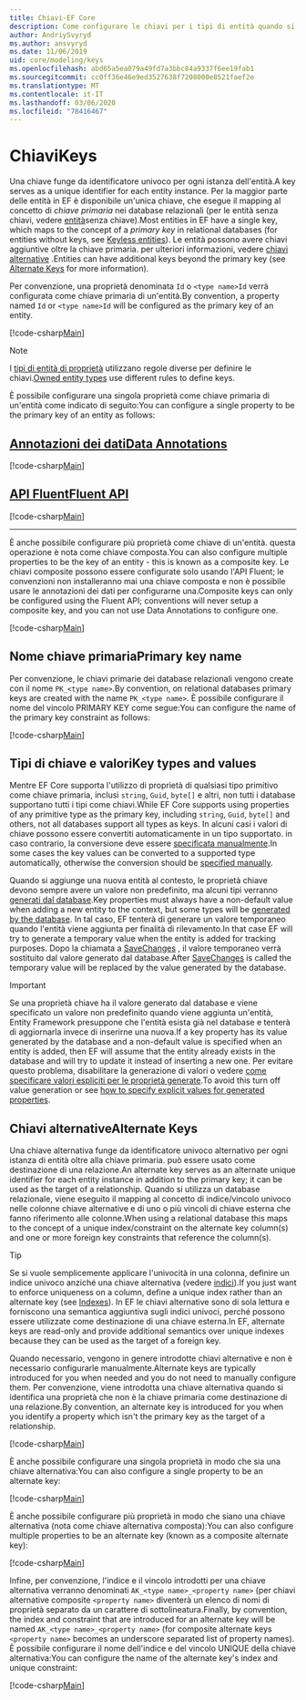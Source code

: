 ```yaml
---
title: Chiavi-EF Core
description: Come configurare le chiavi per i tipi di entità quando si usa Entity Framework Core
author: AndriySvyryd
ms.author: ansvyryd
ms.date: 11/06/2019
uid: core/modeling/keys
ms.openlocfilehash: abd65a5ea079a49fd7a3bbc84a9337f6ee19fab1
ms.sourcegitcommit: cc0ff36e46e9ed3527638f7208000e8521faef2e
ms.translationtype: MT
ms.contentlocale: it-IT
ms.lasthandoff: 03/06/2020
ms.locfileid: "78416467"
---
```

# <a name="keys"></a><span data-ttu-id="1893b-103">Chiavi</span><span class="sxs-lookup"><span data-stu-id="1893b-103">Keys</span></span>

<span data-ttu-id="1893b-104">Una chiave funge da identificatore univoco per ogni istanza dell'entità.</span><span class="sxs-lookup"><span data-stu-id="1893b-104">A key serves as a unique identifier for each entity instance.</span></span> <span data-ttu-id="1893b-105">Per la maggior parte delle entità in EF è disponibile un'unica chiave, che esegue il mapping al concetto di *chiave primaria* nei database relazionali (per le entità senza chiavi, vedere [entità](xref:core/modeling/keyless-entity-types)senza chiave).</span><span class="sxs-lookup"><span data-stu-id="1893b-105">Most entities in EF have a single key, which maps to the concept of a *primary key* in relational databases (for entities without keys, see [Keyless entities](xref:core/modeling/keyless-entity-types)).</span></span> <span data-ttu-id="1893b-106">Le entità possono avere chiavi aggiuntive oltre la chiave primaria. per ulteriori informazioni, vedere [chiavi alternative](#alternate-keys) .</span><span class="sxs-lookup"><span data-stu-id="1893b-106">Entities can have additional keys beyond the primary key (see [Alternate Keys](#alternate-keys) for more information).</span></span>

<span data-ttu-id="1893b-107">Per convenzione, una proprietà denominata `Id` o `<type name>Id` verrà configurata come chiave primaria di un'entità.</span><span class="sxs-lookup"><span data-stu-id="1893b-107">By convention, a property named `Id` or `<type name>Id` will be configured as the primary key of an entity.</span></span>

[!code-csharp[Main](../../../samples/core/Modeling/Conventions/KeyId.cs?name=KeyId&highlight=3,11)]

> [!NOTE]
> <span data-ttu-id="1893b-108">I [tipi di entità di proprietà](xref:core/modeling/owned-entities) utilizzano regole diverse per definire le chiavi.</span><span class="sxs-lookup"><span data-stu-id="1893b-108">[Owned entity types](xref:core/modeling/owned-entities) use different rules to define keys.</span></span>

<span data-ttu-id="1893b-109">È possibile configurare una singola proprietà come chiave primaria di un'entità come indicato di seguito:</span><span class="sxs-lookup"><span data-stu-id="1893b-109">You can configure a single property to be the primary key of an entity as follows:</span></span>

## <a name="data-annotations"></a>[<span data-ttu-id="1893b-110">Annotazioni dei dati</span><span class="sxs-lookup"><span data-stu-id="1893b-110">Data Annotations</span></span>](#tab/data-annotations)

[!code-csharp[Main](../../../samples/core/Modeling/DataAnnotations/KeySingle.cs?name=KeySingle&highlight=3)]

## <a name="fluent-api"></a>[<span data-ttu-id="1893b-111">API Fluent</span><span class="sxs-lookup"><span data-stu-id="1893b-111">Fluent API</span></span>](#tab/fluent-api)

[!code-csharp[Main](../../../samples/core/Modeling/FluentAPI/KeySingle.cs?name=KeySingle&highlight=4)]

***

<span data-ttu-id="1893b-112">È anche possibile configurare più proprietà come chiave di un'entità. questa operazione è nota come chiave composta.</span><span class="sxs-lookup"><span data-stu-id="1893b-112">You can also configure multiple properties to be the key of an entity - this is known as a composite key.</span></span> <span data-ttu-id="1893b-113">Le chiavi composite possono essere configurate solo usando l'API Fluent; le convenzioni non installeranno mai una chiave composta e non è possibile usare le annotazioni dei dati per configurarne una.</span><span class="sxs-lookup"><span data-stu-id="1893b-113">Composite keys can only be configured using the Fluent API; conventions will never setup a composite key, and you can not use Data Annotations to configure one.</span></span>

[!code-csharp[Main](../../../samples/core/Modeling/FluentAPI/KeyComposite.cs?name=KeyComposite&highlight=4)]

## <a name="primary-key-name"></a><span data-ttu-id="1893b-114">Nome chiave primaria</span><span class="sxs-lookup"><span data-stu-id="1893b-114">Primary key name</span></span>

<span data-ttu-id="1893b-115">Per convenzione, le chiavi primarie dei database relazionali vengono create con il nome `PK_<type name>`.</span><span class="sxs-lookup"><span data-stu-id="1893b-115">By convention, on relational databases primary keys are created with the name `PK_<type name>`.</span></span> <span data-ttu-id="1893b-116">È possibile configurare il nome del vincolo PRIMARY KEY come segue:</span><span class="sxs-lookup"><span data-stu-id="1893b-116">You can configure the name of the primary key constraint as follows:</span></span>

[!code-csharp[Main](../../../samples/core/Modeling/FluentAPI/KeyName.cs?name=KeyName&highlight=5)]

## <a name="key-types-and-values"></a><span data-ttu-id="1893b-117">Tipi di chiave e valori</span><span class="sxs-lookup"><span data-stu-id="1893b-117">Key types and values</span></span>

<span data-ttu-id="1893b-118">Mentre EF Core supporta l'utilizzo di proprietà di qualsiasi tipo primitivo come chiave primaria, inclusi `string`, `Guid`, `byte[]` e altri, non tutti i database supportano tutti i tipi come chiavi.</span><span class="sxs-lookup"><span data-stu-id="1893b-118">While EF Core supports using properties of any primitive type as the primary key, including `string`, `Guid`, `byte[]` and others, not all databases support all types as keys.</span></span> <span data-ttu-id="1893b-119">In alcuni casi i valori di chiave possono essere convertiti automaticamente in un tipo supportato. in caso contrario, la conversione deve essere [specificata manualmente](xref:core/modeling/value-conversions).</span><span class="sxs-lookup"><span data-stu-id="1893b-119">In some cases the key values can be converted to a supported type automatically, otherwise the conversion should be [specified manually](xref:core/modeling/value-conversions).</span></span>

<span data-ttu-id="1893b-120">Quando si aggiunge una nuova entità al contesto, le proprietà chiave devono sempre avere un valore non predefinito, ma alcuni tipi verranno [generati dal database](xref:core/modeling/generated-properties).</span><span class="sxs-lookup"><span data-stu-id="1893b-120">Key properties must always have a non-default value when adding a new entity to the context, but some types will be [generated by the database](xref:core/modeling/generated-properties).</span></span> <span data-ttu-id="1893b-121">In tal caso, EF tenterà di generare un valore temporaneo quando l'entità viene aggiunta per finalità di rilevamento.</span><span class="sxs-lookup"><span data-stu-id="1893b-121">In that case EF will try to generate a temporary value when the entity is added for tracking purposes.</span></span> <span data-ttu-id="1893b-122">Dopo la chiamata a [SaveChanges](/dotnet/api/Microsoft.EntityFrameworkCore.DbContext.SaveChanges) , il valore temporaneo verrà sostituito dal valore generato dal database.</span><span class="sxs-lookup"><span data-stu-id="1893b-122">After [SaveChanges](/dotnet/api/Microsoft.EntityFrameworkCore.DbContext.SaveChanges) is called the temporary value will be replaced by the value generated by the database.</span></span>

> [!Important]
> <span data-ttu-id="1893b-123">Se una proprietà chiave ha il valore generato dal database e viene specificato un valore non predefinito quando viene aggiunta un'entità, Entity Framework presuppone che l'entità esista già nel database e tenterà di aggiornarla invece di inserirne una nuova.</span><span class="sxs-lookup"><span data-stu-id="1893b-123">If a key property has its value generated by the database and a non-default value is specified when an entity is added, then EF will assume that the entity already exists in the database and will try to update it instead of inserting a new one.</span></span> <span data-ttu-id="1893b-124">Per evitare questo problema, disabilitare la generazione di valori o vedere [come specificare valori espliciti per le proprietà generate](../saving/explicit-values-generated-properties.md).</span><span class="sxs-lookup"><span data-stu-id="1893b-124">To avoid this turn off value generation or see [how to specify explicit values for generated properties](../saving/explicit-values-generated-properties.md).</span></span>

## <a name="alternate-keys"></a><span data-ttu-id="1893b-125">Chiavi alternative</span><span class="sxs-lookup"><span data-stu-id="1893b-125">Alternate Keys</span></span>

<span data-ttu-id="1893b-126">Una chiave alternativa funge da identificatore univoco alternativo per ogni istanza di entità oltre alla chiave primaria. può essere usato come destinazione di una relazione.</span><span class="sxs-lookup"><span data-stu-id="1893b-126">An alternate key serves as an alternate unique identifier for each entity instance in addition to the primary key; it can be used as the target of a relationship.</span></span> <span data-ttu-id="1893b-127">Quando si utilizza un database relazionale, viene eseguito il mapping al concetto di indice/vincolo univoco nelle colonne chiave alternative e di uno o più vincoli di chiave esterna che fanno riferimento alle colonne.</span><span class="sxs-lookup"><span data-stu-id="1893b-127">When using a relational database this maps to the concept of a unique index/constraint on the alternate key column(s) and one or more foreign key constraints that reference the column(s).</span></span>

> [!TIP]
> <span data-ttu-id="1893b-128">Se si vuole semplicemente applicare l'univocità in una colonna, definire un indice univoco anziché una chiave alternativa (vedere [indici](indexes.md)).</span><span class="sxs-lookup"><span data-stu-id="1893b-128">If you just want to enforce uniqueness on a column, define a unique index rather than an alternate key (see [Indexes](indexes.md)).</span></span> <span data-ttu-id="1893b-129">In EF le chiavi alternative sono di sola lettura e forniscono una semantica aggiuntiva sugli indici univoci, perché possono essere utilizzate come destinazione di una chiave esterna.</span><span class="sxs-lookup"><span data-stu-id="1893b-129">In EF, alternate keys are read-only and provide additional semantics over unique indexes because they can be used as the target of a foreign key.</span></span>

<span data-ttu-id="1893b-130">Quando necessario, vengono in genere introdotte chiavi alternative e non è necessario configurarle manualmente.</span><span class="sxs-lookup"><span data-stu-id="1893b-130">Alternate keys are typically introduced for you when needed and you do not need to manually configure them.</span></span> <span data-ttu-id="1893b-131">Per convenzione, viene introdotta una chiave alternativa quando si identifica una proprietà che non è la chiave primaria come destinazione di una relazione.</span><span class="sxs-lookup"><span data-stu-id="1893b-131">By convention, an alternate key is introduced for you when you identify a property which isn't the primary key as the target of a relationship.</span></span>

[!code-csharp[Main](../../../samples/core/Modeling/Conventions/AlternateKey.cs?name=AlternateKey&highlight=12)]

<span data-ttu-id="1893b-132">È anche possibile configurare una singola proprietà in modo che sia una chiave alternativa:</span><span class="sxs-lookup"><span data-stu-id="1893b-132">You can also configure a single property to be an alternate key:</span></span>

[!code-csharp[Main](../../../samples/core/Modeling/FluentAPI/AlternateKeySingle.cs?name=AlternateKeySingle&highlight=4)]

<span data-ttu-id="1893b-133">È anche possibile configurare più proprietà in modo che siano una chiave alternativa (nota come chiave alternativa composta):</span><span class="sxs-lookup"><span data-stu-id="1893b-133">You can also configure multiple properties to be an alternate key (known as a composite alternate key):</span></span>

[!code-csharp[Main](../../../samples/core/Modeling/FluentAPI/AlternateKeyComposite.cs?name=AlternateKeyComposite&highlight=4)]

<span data-ttu-id="1893b-134">Infine, per convenzione, l'indice e il vincolo introdotti per una chiave alternativa verranno denominati `AK_<type name>_<property name>` (per chiavi alternative composite `<property name>` diventerà un elenco di nomi di proprietà separato da un carattere di sottolineatura.</span><span class="sxs-lookup"><span data-stu-id="1893b-134">Finally, by convention, the index and constraint that are introduced for an alternate key will be named `AK_<type name>_<property name>` (for composite alternate keys `<property name>` becomes an underscore separated list of property names).</span></span> <span data-ttu-id="1893b-135">È possibile configurare il nome dell'indice e del vincolo UNIQUE della chiave alternativa:</span><span class="sxs-lookup"><span data-stu-id="1893b-135">You can configure the name of the alternate key's index and unique constraint:</span></span>

[!code-csharp[Main](../../../samples/core/Modeling/FluentAPI/AlternateKeyName.cs?name=AlternateKeyName&highlight=5)]
